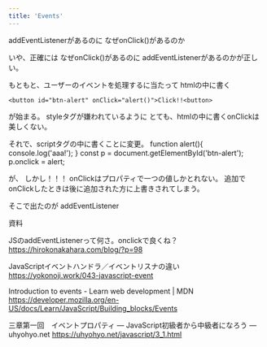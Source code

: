 ```yaml
---
title: 'Events'
---
```


addEventListenerがあるのに
なぜonClick()があるのか

いや、正確には
なぜonClick()があるのに
addEventListenerがあるのかが正しい。

もともと、ユーザーのイベントを処理するに当たって
htmlの中に書く

`<button id="btn-alert" onClick="alert()">Click!!<button>`

が始まる。
styleタグが嫌われているように
とても、htmlの中に書くonClickは美しくない。

それで、scriptタグの中に書くことに変更。
function alert(){
  console.log('aaa!');
}
const p = document.getElementById('btn-alert');
p.onclick = alert;

が、
しかし！！！
onClickはプロパティで一つの値しかとれない。
追加でonClickしたときは後に追加された方に上書きされてしまう。

そこで出たのが
addEventListener


資料

JSのaddEventListenerって何さ。onclickで良くね？
https://hirokonakahara.com/blog/?p=98

JavaScriptイベントハンドラ／イベントリスナの違い
https://yokonoji.work/043-javascript-event

Introduction to events - Learn web development | MDN
https://developer.mozilla.org/en-US/docs/Learn/JavaScript/Building_blocks/Events

三章第一回　イベントプロパティ — JavaScript初級者から中級者になろう — uhyohyo.net
https://uhyohyo.net/javascript/3_1.html
